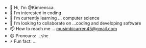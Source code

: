 - 👋 Hi, I’m @Kimrensca
- 👀 I’m interested in coding
- 🌱 I’m currently learning ... computer science 
- 💞️ I’m looking to collaborate on ...coding and developing software 
- 📫 How to reach me ... musimbicarren45@gmail.com
- 😄 Pronouns: ...she
- ⚡ Fun fact: ...

<!---
Kimrensca/Kimrensca is a ✨ special ✨ repository because its `README.md` (this file) appears on your GitHub profile.
You can click the Preview link to take a look at your changes.
--->
